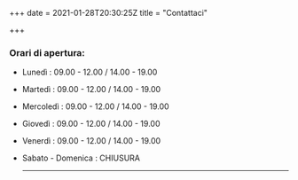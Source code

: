 +++
date = 2021-01-28T20:30:25Z
title = "Contattaci"

+++
### Orari di apertura:

* Lunedì : 09.00 - 12.00 / 14.00 - 19.00
* Martedì : 09.00 - 12.00 / 14.00 - 19.00
* Mercoledì : 09.00 - 12.00 / 14.00 - 19.00
* Giovedì : 09.00 - 12.00 / 14.00 - 19.00
* Venerdì : 09.00 - 12.00 / 14.00 - 19.00
* Sabato - Domenica : CHIUSURA

  <hr>